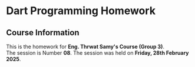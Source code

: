 # Dart Programming Homework

## Course Information
This is the homework for **Eng. Thrwat Samy's Course (Group 3)**.  
The session is Number **08**.
The session was held on **Friday, 28th February 2025**.
